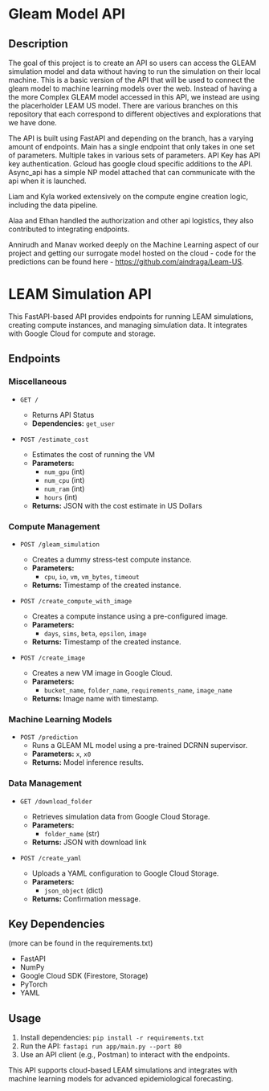 # Gleam Model API

## Description

The goal of this project is to create an API so users can access the GLEAM simulation model and data without having to run the simulation on their local machine. This is a basic version of the API that will be used to connect the gleam model to machine learning models over the web. Instead of having a the more Complex GLEAM model accessed in this API, we instead are using the placerholder LEAM US model. There are various branches on this repository that each correspond to different objectives and explorations that we have done. 

The API is built using FastAPI and depending on the branch, has a varying amount of endpoints. Main has a single endpoint that only takes in one set of parameters. Multiple takes in various sets of parameters. API Key has API key authentication. Gcloud has google cloud specific additions to the API. Async_api has a simple NP model attached that can communicate with the api when it is launched.

Liam and Kyla worked extensively on the compute engine creation logic, including the data pipeline.


Alaa and Ethan handled the authorization and other api logistics, they also contributed to integrating endpoints.


Annirudh and Manav worked deeply on the Machine Learning aspect of our project and getting our surrogate model hosted on the cloud - code for the predictions can be found here - https://github.com/aindraga/Leam-US.


# LEAM Simulation API

This FastAPI-based API provides endpoints for running LEAM simulations, creating compute instances, and managing simulation data. It integrates with Google Cloud for compute and storage.

## Endpoints

### **Miscellaneous**
- `GET /`
  - Returns API Status
  - **Dependencies:** `get_user`

- `POST /estimate_cost`
  - Estimates the cost of running the VM
  - **Parameters:**
    - `num_gpu` (int)
    - `num_cpu` (int)
    - `num_ram` (int)
    - `hours` (int)
  - **Returns:** JSON with the cost estimate in US Dollars

### **Compute Management**
- `POST /gleam_simulation`
  - Creates a dummy stress-test compute instance.
  - **Parameters:**
    - `cpu`, `io`, `vm`, `vm_bytes`, `timeout`
  - **Returns:** Timestamp of the created instance.

- `POST /create_compute_with_image`
  - Creates a compute instance using a pre-configured image.
  - **Parameters:**
    - `days`, `sims`, `beta`, `epsilon`, `image`
  - **Returns:** Timestamp of the created instance.

- `POST /create_image`
  - Creates a new VM image in Google Cloud.
  - **Parameters:**
    - `bucket_name`, `folder_name`, `requirements_name`, `image_name`
  - **Returns:** Image name with timestamp.

### **Machine Learning Models**

- `POST /prediction`
  - Runs a GLEAM ML model using a pre-trained DCRNN supervisor.
  - **Parameters:** `x`, `x0`
  - **Returns:** Model inference results.

### **Data Management**
- `GET /download_folder`
  - Retrieves simulation data from Google Cloud Storage.
  - **Parameters:**
    - `folder_name` (str)
  - **Returns:** JSON with download link

- `POST /create_yaml`
  - Uploads a YAML configuration to Google Cloud Storage.
  - **Parameters:**
    - `json_object` (dict)
  - **Returns:** Confirmation message.

## Key Dependencies

(more can be found in the requirements.txt)

- FastAPI
- NumPy
- Google Cloud SDK (Firestore, Storage)
- PyTorch
- YAML

## Usage
1. Install dependencies: `pip install -r requirements.txt`
2. Run the API: `fastapi run app/main.py --port 80`
3. Use an API client (e.g., Postman) to interact with the endpoints.

This API supports cloud-based LEAM simulations and integrates with machine learning models for advanced epidemiological forecasting.

